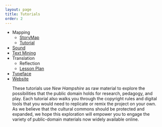 ```yaml
---
layout: page
title: Tutorials
order: 2
---
```

<ul style="margin-bottom: 0;">
  <li>Mapping
  <ul style="margin-bottom: 0;">
    <li><a href="/texts/storymap/">StoryMap</a></li>
    <li><a href="/texts/StoryMapTutorial/">Tutorial</a></li>
  </ul>
  </li>
	<li><a href="/texts/sound/">Sound</a></li>
	<li><a href="/texts/text-mining/">Text Mining</a></li>
  <li>Translation
  <ul style="margin-bottom: 0;">
  	<li>Reflection</li>
  	<li><a href="/texts/Teaching%20Translation%20with%20the%20Public%20Domain/">Lesson Plan</a></li>
  </ul>
  	<li><a href="/texts/Typeface/">Typeface</a></li>
  	<li><a href="/texts/website-tutorial/">Website</a></li>

These tutorials use _New Hampshire_ as raw material to explore the possibilities that the public domain holds for research, pedagogy, and play. Each tutorial also walks you through the copyright rules and digital tools that you would need to replicate or remix the project on your own. As we believe that the cultural commons should be protected and expanded, we hope this exploration will empower you to engage the variety of public-domain materials now widely available online.
